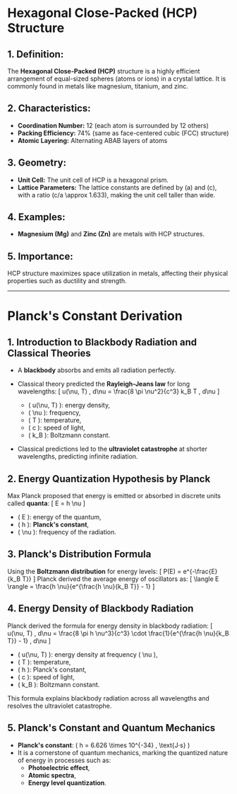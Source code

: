 # Hexagonal Close-Packed (HCP) Structure

## 1. Definition:
The **Hexagonal Close-Packed (HCP)** structure is a highly efficient arrangement of equal-sized spheres (atoms or ions) in a crystal lattice. It is commonly found in metals like magnesium, titanium, and zinc.

## 2. Characteristics:
- **Coordination Number:** 12 (each atom is surrounded by 12 others)
- **Packing Efficiency:** 74% (same as face-centered cubic (FCC) structure)
- **Atomic Layering:** Alternating ABAB layers of atoms

## 3. Geometry:
- **Unit Cell:** The unit cell of HCP is a hexagonal prism.
- **Lattice Parameters:** The lattice constants are defined by \(a\) and \(c\), with a ratio \(c/a \approx 1.633\), making the unit cell taller than wide.

## 4. Examples:
- **Magnesium (Mg)** and **Zinc (Zn)** are metals with HCP structures.
  
## 5. Importance:
HCP structure maximizes space utilization in metals, affecting their physical properties such as ductility and strength.

---

# Planck's Constant Derivation

## 1. Introduction to Blackbody Radiation and Classical Theories
- A **blackbody** absorbs and emits all radiation perfectly. 
- Classical theory predicted the **Rayleigh-Jeans law** for long wavelengths:
  \[
  u(\nu, T) \, d\nu = \frac{8 \pi \nu^2}{c^3} k_B T \, d\nu
  \]
  - \( u(\nu, T) \): energy density,
  - \( \nu \): frequency,
  - \( T \): temperature,
  - \( c \): speed of light,
  - \( k_B \): Boltzmann constant.
  
- Classical predictions led to the **ultraviolet catastrophe** at shorter wavelengths, predicting infinite radiation.

## 2. Energy Quantization Hypothesis by Planck
Max Planck proposed that energy is emitted or absorbed in discrete units called **quanta**:
  \[
  E = h \nu
  \]
  - \( E \): energy of the quantum,
  - \( h \): **Planck's constant**,
  - \( \nu \): frequency of the radiation.

## 3. Planck's Distribution Formula
Using the **Boltzmann distribution** for energy levels:
  \[
  P(E) = e^{-\frac{E}{k_B T}}
  \]
  Planck derived the average energy of oscillators as:
  \[
  \langle E \rangle = \frac{h \nu}{e^{\frac{h \nu}{k_B T}} - 1}
  \]

## 4. Energy Density of Blackbody Radiation
Planck derived the formula for energy density in blackbody radiation:
  \[
  u(\nu, T) \, d\nu = \frac{8 \pi h \nu^3}{c^3} \cdot \frac{1}{e^{\frac{h \nu}{k_B T}} - 1} \, d\nu
  \]
  - \( u(\nu, T) \): energy density at frequency \( \nu \),
  - \( T \): temperature,
  - \( h \): Planck's constant,
  - \( c \): speed of light,
  - \( k_B \): Boltzmann constant.

This formula explains blackbody radiation across all wavelengths and resolves the ultraviolet catastrophe.

## 5. Planck's Constant and Quantum Mechanics
- **Planck's constant**: \( h = 6.626 \times 10^{-34} \, \text{J·s} \)
- It is a cornerstone of quantum mechanics, marking the quantized nature of energy in processes such as:
  - **Photoelectric effect**,
  - **Atomic spectra**,
  - **Energy level quantization**.
